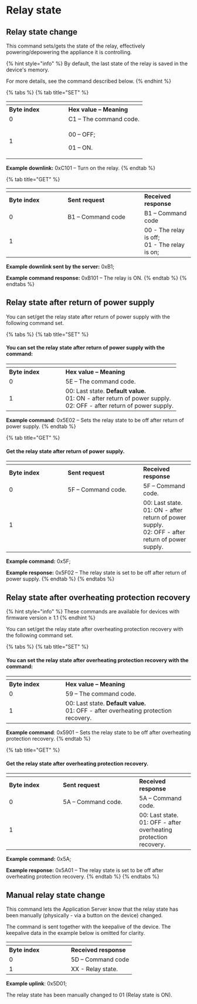 # Relay state

## Relay state change

This command sets/gets the state of the relay, effectively powering/depowering the appliance it is controlling.

{% hint style="info" %}
By default, the last state of the relay is saved in the device's memory.

For more details, see the command described below.
{% endhint %}

{% tabs %}
{% tab title="SET" %}
<table data-header-hidden><thead><tr><th width="146"></th><th></th></tr></thead><tbody><tr><td><strong>Byte index</strong></td><td><strong>Hex value – Meaning</strong></td></tr><tr><td>0</td><td>C1 – The command code.</td></tr><tr><td>1</td><td><p>00 – OFF;</p><p>01 – ON. </p></td></tr></tbody></table>

**Example downlink:** 0xC101 – Turn on the relay.
{% endtab %}

{% tab title="GET" %}
<table data-header-hidden><thead><tr><th width="143.99999999999997"></th><th width="193"></th><th></th></tr></thead><tbody><tr><td><strong>Byte index</strong></td><td><strong>Sent request</strong></td><td><strong>Received response</strong></td></tr><tr><td>0</td><td>B1 – Command code</td><td>B1 – Command code</td></tr><tr><td>1</td><td> </td><td>00 - The relay is off;<br>01 - The relay is on;</td></tr></tbody></table>

**Example downlink sent by the server:** 0xB1;

**Example command response:** 0xB101 – The relay is ON.
{% endtab %}
{% endtabs %}

## Relay state after return of power supply

You can set/get the relay state after return of power supply with the following command set.

{% tabs %}
{% tab title="SET" %}
#### You can set the relay state after return of power supply with the command:

<table data-header-hidden><thead><tr><th width="138"></th><th></th></tr></thead><tbody><tr><td><strong>Byte index</strong></td><td><strong>Hex value – Meaning</strong></td></tr><tr><td>0</td><td>5E – The command code.</td></tr><tr><td>1</td><td>00: Last state. <strong>Default value.</strong><br>01: ON - after return of power supply.<br>02: OFF - after return of power supply.</td></tr></tbody></table>

**Example command**: 0x5E02 – Sets the relay state to be off after return of power supply.
{% endtab %}

{% tab title="GET" %}
#### Get the relay state after return of power supply.

<table data-header-hidden><thead><tr><th width="143.99999999999997"></th><th width="190"></th><th></th></tr></thead><tbody><tr><td><strong>Byte index</strong></td><td><strong>Sent request</strong></td><td><strong>Received response</strong></td></tr><tr><td>0</td><td>5F – Command code.</td><td>5F – Command code.</td></tr><tr><td>1</td><td> </td><td>00: Last state.<br>01: ON - after return of power supply.<br>02: OFF - after return of power supply.</td></tr></tbody></table>

**Example command:** 0x5F;

**Example response:** 0x5F02 – The relay state is set to be off after return of power supply.
{% endtab %}
{% endtabs %}

## Relay state after overheating protection recovery

{% hint style="info" %}
These commands are available for devices with firmware version ≥ 1.1
{% endhint %}

You can set/get the relay state after overheating protection recovery with the following command set.

{% tabs %}
{% tab title="SET" %}
#### You can set the relay state after overheating protection recovery with the command:

<table data-header-hidden><thead><tr><th width="138"></th><th></th></tr></thead><tbody><tr><td><strong>Byte index</strong></td><td><strong>Hex value – Meaning</strong></td></tr><tr><td>0</td><td>59 – The command code.</td></tr><tr><td>1</td><td>00: Last state. <strong>Default value.</strong><br>01: OFF - after overheating protection recovery.</td></tr></tbody></table>

**Example command**: 0x5901 – Sets the relay state to be off after overheating protection recovery.
{% endtab %}

{% tab title="GET" %}
#### Get the relay state after overheating protection recovery.

<table data-header-hidden><thead><tr><th width="130.99999999999997"></th><th width="192"></th><th></th></tr></thead><tbody><tr><td><strong>Byte index</strong></td><td><strong>Sent request</strong></td><td><strong>Received response</strong></td></tr><tr><td>0</td><td>5A – Command code.</td><td>5A – Command code.</td></tr><tr><td>1</td><td> </td><td>00: Last state.<br>01: OFF - after overheating protection recovery.</td></tr></tbody></table>

**Example command:** 0x5A;

**Example response:** 0x5A01 – The relay state is set to be off after overheating protection recovery.
{% endtab %}
{% endtabs %}

## Manual relay state change

This command lets the Application Server know that the relay state has been manually (physically - via a button on the device) changed.

The command is sent together with the keepalive of the device. The keepalive data in the example below is omitted for clarity.

<table><thead><tr><th width="153"></th><th></th></tr></thead><tbody><tr><td><strong>Byte index</strong></td><td><strong>Received response</strong></td></tr><tr><td>0</td><td>5D – Command code</td></tr><tr><td>1</td><td>XX - Relay state.</td></tr></tbody></table>

**Example uplink**: 0x5D01;

The relay state has been manually changed to 01 (Relay state is ON).
